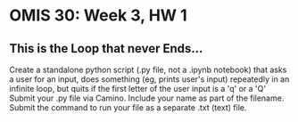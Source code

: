 # OMIS 30: Week 3, HW 1


## This is the Loop that never Ends...

Create a standalone python script (.py file, not a .ipynb notebook) that asks a user for an input, does something (eg, prints user's input) repeatedly in an infinite loop, but quits if the first letter of the user input is a 'q' or a 'Q'
Submit your .py file via Camino. Include your name as part of the filename.
Submit the command to run your file as a separate .txt (text) file.
